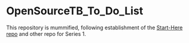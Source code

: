 # OpenSourceTB_To_Do_List
This repository is mummified, following establishment of the [Start-Here repo](https://github.com/OpenSourceTB/OSTB_General_Start_Here) and other repo for Series 1.
